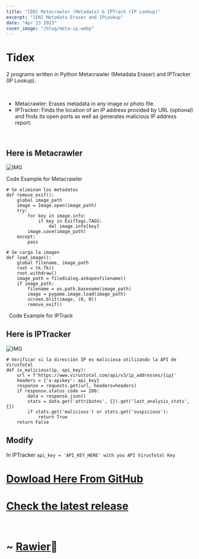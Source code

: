 ```yaml
---
title: "[EN] Metacrawler (Metadata) & IPTrack (IP Lookup)"
excerpt: "[EN] Metadata Eraser and IPLookup"
date: "Apr 23 2023"
cover_image: "/blog/meta-ip.webp"
---
```


# Tidex
2 programs written in Python Metacrawler (Metadata Eraser) and IPTracker (IP Lookup).

&nbsp;
* Metacrawler: Erases metadata in any image or photo file.
* IPTracker: Finds the location of an IP address provided by URL (optional) and finds its open ports as well as generates malicious IP address report.

&nbsp;

## Here is Metacrawler
![IMG](https://i.ibb.co/Qv9TfyZ/Metacrawler.png)

Code Example for Metacrawler

```
# Se eliminan los metadatos
def remove_exif():
    global image_path
    image = Image.open(image_path)
    try:
        for key in image.info:
            if key in ExifTags.TAGS:
                del image.info[key]
        image.save(image_path)
    except:
        pass

# Se carga la imagen
def load_image():
    global filename, image_path
    root = tk.Tk()
    root.withdraw()
    image_path = filedialog.askopenfilename()
    if image_path:
        filename = os.path.basename(image_path)
        image = pygame.image.load(image_path)
        screen.blit(image, (0, 0))
        remove_exif()
```

&nbsp;
Code Example for IPTrack
## Here is IPTracker
![IMG](https://i.ibb.co/tbTMP0g/IPTracker.png)

```
# Verificar si la dirección IP es maliciosa utilizando la API de VirusTotal
def is_malicious(ip, api_key):
    url = f'https://www.virustotal.com/api/v3/ip_addresses/{ip}'
    headers = {'x-apikey': api_key}
    response = requests.get(url, headers=headers)
    if response.status_code == 200:
        data = response.json()
        stats = data.get('attributes', {}).get('last_analysis_stats', {})
        if stats.get('malicious') or stats.get('suspicious'):
            return True
    return False
```

## Modify 
In IPTracker
`api_key = 'API_KEY_HERE' with you API VirusTotal Key`

# [Dowload Here From GitHub](https://github.com/Rawierdt/Metacrawler-IPTracker)

# [Check the latest release](https://github.com/Rawierdt/Metacrawler-IPTracker/releases/tag/Metacrawlerv1)

&nbsp;

# ~ [Rawier](https://rawier.vercel.app/portfolio)💜
